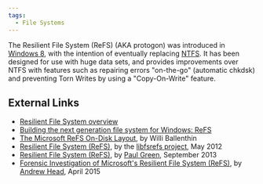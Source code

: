 ```yaml
---
tags:
  - File Systems
---
```

The Resilient File System (ReFS) (AKA protogon) was introduced in
[Windows 8](windows.md), with the intention of eventually
replacing [NTFS](ntfs.md). It has been designed for use with
huge data sets, and provides improvements over NTFS with features such
as repairing errors "on-the-go" (automatic chkdsk) and preventing Torn
Writes by using a "Copy-On-Write" feature.

## External Links

- [Resilient File System overview](http://msdn.microsoft.com/en-us/library/hh831724.aspx)
- [Building the next generation file system for Windows: ReFS](http://blogs.msdn.com/b/b8/archive/2012/01/16/building-the-next-generation-file-system-for-windows-refs.aspx)
- [The Microsoft ReFS On-Disk Layout](http://www.williballenthin.com/forensics/refs/index.html),
  by Willi Ballenthin
- [Resilient File System (ReFS)](https://github.com/libyal/libfsrefs/blob/main/documentation/Resilient%20File%20System%20(ReFS).pdf),
  by the [libfsrefs project](https://github.com/libyal/libfsrefs), May 2012
- [Resilient File System (ReFS)](http://www.pkgreen.co.uk/Knowledgebase/research/Resilient_File_System_ReFS),
  by [Paul Green](paul_green.md), September 2013
- [Forensic Investigation of Microsoft's Resilient File System (ReFS)](http://resilientfilesystem.co.uk),
  by [Andrew Head](andrew_head.md), April 2015
